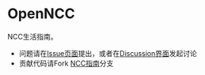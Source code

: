 # OpenNCC

NCC生活指南。

- 问题请在[Issue页面](https://github.com/OpenNCC/OpenNCC/issues)提出，或者在[Discussion界面](https://github.com/orgs/OpenNCC/discussions)发起讨论
- 贡献代码请Fork [NCC指南](https://github.com/OpenNCC/OpenNCC/tree/NCC%E6%8C%87%E5%8D%97%EF%BC%88WHUer%EF%BC%89)分支
